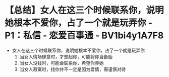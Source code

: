 # 【总结】女人在这三个时候联系你，说明她根本不爱你，占了一个就是玩弄你 - P1：私信 - 恋爱百事通 - BV1bi4y1A7F8

-   女人在这三个时候联系你，说明她根本不爱你，占了一个就是玩弄你
    1.  当女人情场肆意时，才想起你，可能将你当备胎
    2.  当女人没钱时，可能会联系你，希望你养她
    3.  当女人寂寞时，找你并不一定是因为爱情，需谨慎对待